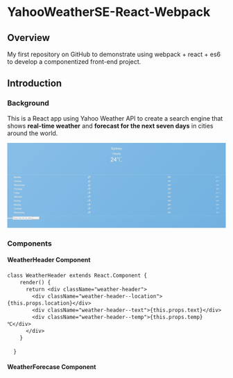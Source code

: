 # YahooWeatherSE-React-Webpack

## Overview
My first repository on GitHub to demonstrate using webpack + react + es6 to develop a componentized front-end project.

## Introduction

### Background
This is a React app using Yahoo Weather API to create a search engine that shows **real-time weather** and **forecast for the next seven days** in cities around the world.

![Demo](https://github.com/Jacklau9515/MarkdownPhotos/blob/master/YahooWeatherSE/YHWSE.JPG)

### Components
#### WeatherHeader Component
```react
class WeatherHeader extends React.Component {
    render() {
      return <div className="weather-header">
        <div className="weather-header--location">{this.props.location}</div>
        <div className="weather-header--text">{this.props.text}</div>
        <div className="weather-header--temp">{this.props.temp}℃</div> 
      </div>
    }
  
  }
```
#### WeatherForecase Component
